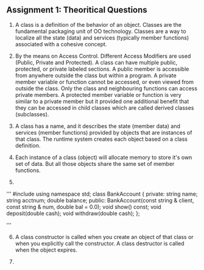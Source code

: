 ## Assignment 1: Theoritical Questions

1. A class is a definition of the behavior of an object. Classes are the fundamental packaging unit of OO technology. Classes  are a way to localize all the state (data) and services (typically member functions) associated with a cohesive concept. 

2. By the means on Access Control. Different Access Modifiers are used (Public, Private and Protected). A class can have multiple public, protected, or private labeled sections. A public member is accessible from anywhere outside the class but within a program. A private member variable or function cannot be accessed, or even viewed from outside the class. Only the class and neighbouring functions can access private members. A protected member variable or function is very similar to a private member but it provided one additional benefit that they can be accessed in child classes which are called derived classes (subclasses).

3. A class has a name, and it describes the state (member data) and services (member functions) provided by objects that are instances of that class. The runtime system creates each object based on a class definition. 

4. Each instance of a class (object) will allocate memory to store it's own set of data. But all those objects share the same set of member functions.

5. 
'''
#include <cstring>
using namespace std;
class BankAccount {
private:
	string name;     
	string acctnum;
	double balance;
public:
	BankAccount(const string & client, const string & num, double bal = 0.0);
	void show() const;
	void deposit(double cash);
	void withdraw(double cash);
};

'''

6. A class constructor is called when you create an object of that class or when you explicitly call the constructor. A class destructor is called when the object expires.

7. 